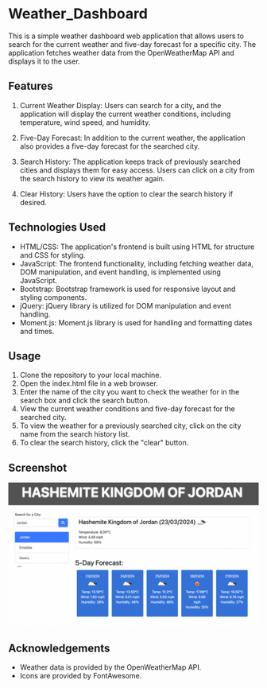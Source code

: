 # Weather_Dashboard

This is a simple weather dashboard web application that allows users to search for the current weather and five-day forecast for a specific city. The application fetches weather data from the OpenWeatherMap API and displays it to the user.

## Features
1. Current Weather Display: Users can search for a city, and the application will display the current weather conditions, including temperature, wind speed, and humidity.

2. Five-Day Forecast: In addition to the current weather, the application also provides a five-day forecast for the searched city.

3. Search History: The application keeps track of previously searched cities and displays them for easy access. Users can click on a city from the search history to view its weather again.

4. Clear History: Users have the option to clear the search history if desired.

## Technologies Used
- HTML/CSS: The application's frontend is built using HTML for structure and CSS for styling.
- JavaScript: The frontend functionality, including fetching weather data, DOM manipulation, and event handling, is implemented using JavaScript.
- Bootstrap: Bootstrap framework is used for responsive layout and styling components.
- jQuery: jQuery library is utilized for DOM manipulation and event handling.
- Moment.js: Moment.js library is used for handling and formatting dates and times.

## Usage
1. Clone the repository to your local machine.
2. Open the index.html file in a web browser.
3. Enter the name of the city you want to check the weather for in the search box and click the search button.
4. View the current weather conditions and five-day forecast for the searched city.
5. To view the weather for a previously searched city, click on the city name from the search history list.
6. To clear the search history, click the "clear" button.

## Screenshot
<img src="./assets/images/WeatherApp.png">

## Acknowledgements
- Weather data is provided by the OpenWeatherMap API.
- Icons are provided by FontAwesome.
